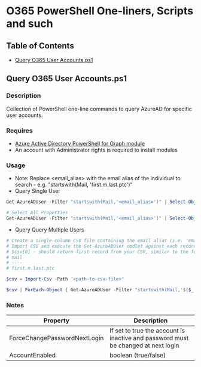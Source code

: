 # O365 PowerShell One-liners, Scripts and such

## Table of Contents
+ [Query O365 User Accounts.ps1](#QueryO365UserAccounts)

## Query O365 User Accounts.ps1 <a name = "QueryO365UserAccounts"></a>
### Description
Collection of PowerShell one-line commands to query AzureAD for specific user accounts.

### Requires 
 + [Azure Active Directory PowerShell for Graph module](https://docs.microsoft.com/en-us/powershell/module/azuread/?view=azureadps-2.0#azuread)
 + An account with Administrator rights is required to install modules

### Usage
+ Note: Replace <email_alias> with the email alias of the individual to search - e.g. "startswith(Mail, 'first.m.last.ptc')"
+ Query Single User

```powershell
Get-AzureADUser -Filter "startswith(Mail,'<email_alias>')" | Select-Object AccountEnabled, Department, MailNickName, Mail, UserType, @{l='ForceChangePasswordNextLogin';e={$_.PasswordProfile.ForceChangePasswordNextLogin}}

# Select All Properties
Get-AzureADUser -Filter "startswith(Mail,'<email_alias>')" | Select-Object *
```
+ Query Query Multiple Users

```powershell
# Create a single-column CSV file containing the email alias (i.e. 'email alias' is everything before the @ sign).
# Import CSV and execute the Get-AzureADUser cmdlet against each record
# $csv[0] - should return first record from your CSV, similar to the following
# mail
# ----
# first.m.last.ptc

$csv = Import-Csv -Path '<path-to-csv-file>'

$csv | ForEach-Object { Get-AzureADUser -Filter "startswith(Mail,'$($_.mail)')" | Select-Object @{l='ForceChangePasswordNextLogin';e={$_.PasswordProfile.ForceChangePasswordNextLogin}}, AccountEnabled, Department, MailNickName, Mail, UserType } | Out-GridView

```

### Notes
| Property | Description |
| ---- | ---- | 
| ForceChangePasswordNextLogin | If set to true the account is inactive and password must be changed at next login |
| AccountEnabled | boolean (true/false) |  

